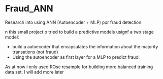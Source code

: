 # Fraud_ANN
Research into using ANN (Autoencoder + MLP) por fraud detection

n this small project o tried to build a predictive models usignf a two stage model:

  - build a autoecoder that encapsulates the information about the majority transations (not fraud)
  - Using the autoencoder as first layer for a MLP to predict fraud.
  
 As at now i only used ROse resample for building more balanced training data set. I will add more later
